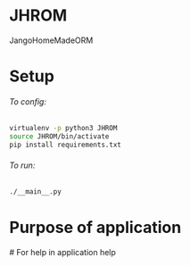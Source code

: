 # JHROM
JangoHomeMadeORM
# Setup
  ###### To config:
  ```bash
  virtualenv -p python3 JHROM
  source JHROM/bin/activate
  pip install requirements.txt
  ```
  ###### To run:
  ```bash
  ./__main__.py
  ```
# Purpose of application
<TODO>
# For help in application
help
